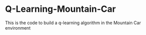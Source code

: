 # Q-Learning-Mountain-Car
This is the code to build a q-learning algorithm in the Mountain Car environment
